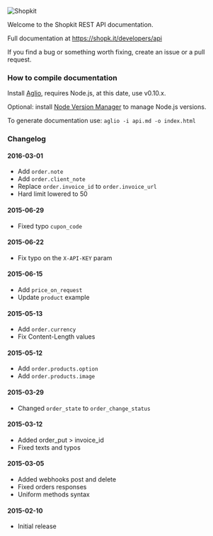 ![Shopkit](https://drwfxyu78e9uq.cloudfront.net/assets/frontend/img/logo-shopkit-black-xs.png)

Welcome to the Shopkit REST API documentation.

Full documentation at https://shopk.it/developers/api

If you find a bug or something worth fixing, create an issue or a pull request.

### How to compile documentation

Install [Aglio](https://github.com/danielgtaylor/aglio), requires Node.js, at this date, use v0.10.x.

Optional: install [Node Version Manager](https://github.com/creationix/nvm) to manage Node.js versions.

To generate documentation use: `aglio -i api.md -o index.html`

### Changelog

#### 2016-03-01
* Add `order.note`
* Add `order.client_note`
* Replace `order.invoice_id` to `order.invoice_url`
* Hard limit lowered to 50

#### 2015-06-29
* Fixed typo `cupon_code`

#### 2015-06-22
* Fix typo on the `X-API-KEY` param

#### 2015-06-15
* Add `price_on_request`
* Update `product` example

#### 2015-05-13
* Add `order.currency`
* Fix Content-Length values

#### 2015-05-12
* Add `order.products.option`
* Add `order.products.image`

#### 2015-03-29
* Changed `order_state` to `order_change_status`

#### 2015-03-12
* Added order_put > invoice_id
* Fixed texts and typos

#### 2015-03-05
* Added webhooks post and delete
* Fixed orders responses
* Uniform methods syntax

#### 2015-02-10
* Initial release
